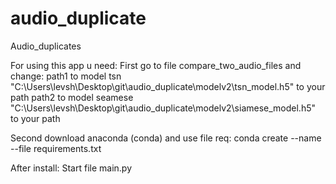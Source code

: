 # audio_duplicate
Audio_duplicates

For using this app u need:
First go to file compare_two_audio_files and change:
    path1 to model tsn "C:\Users\levsh\Desktop\git\audio_duplicate\modelv2\tsn_model.h5" to your path
    path2 to model seamese  "C:\Users\levsh\Desktop\git\audio_duplicate\modelv2\siamese_model.h5" to your path

Second download anaconda (conda) and use file req:
    conda create --name <env> --file requirements.txt

After install:
    Start file main.py
